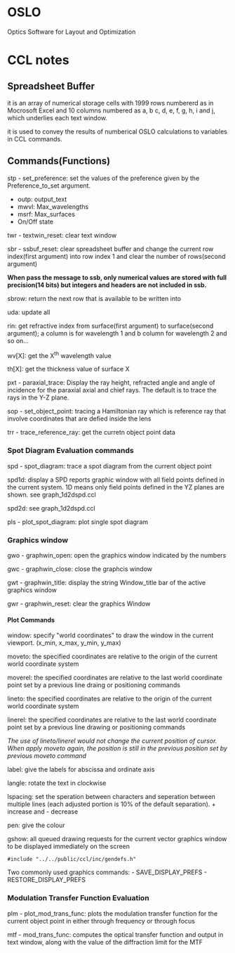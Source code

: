 # OSLO
Optics Software for Layout and Optimization


# CCL notes



## Spreadsheet Buffer

it is an array of numerical storage cells with 1999 rows numbererd as in Mocrosoft Excel and 10 columns numbered as a, b c, d, e, f, g, h, i and j, which underlies each text window.

it is used to convey the results of numberical OSLO calculations to variables in CCL commands.

## Commands(Functions)

stp - set_preference: set the values of the preference given by the Preference_to_set argument.

  * outp: output_text
  * mwvl: Max_wavelengths
  * msrf: Max_surfaces
  * On/Off state

twr - textwin_reset: clear text window

sbr - ssbuf_reset: clear spreadsheet buffer and change the current row index(first argument) into row index 1 and clear the number of rows(second argument)

**When pass the message to ssb, only numerical values are stored with full precision(14 bits) but integers and headers are not included in ssb.**

sbrow: return the next row that is available to be written into  

uda: update all

rin: get refractive index from surface(first argument) to surface(second argument); a column is for wavelength 1 and b column for wavelength 2 and so on...

wv[X]: get the X<sup>th</sup> wavelength value

th[X]: get the thickness value of surface X

pxt - paraxial_trace: Display the ray height, refracted angle and angle of incidence for the paraxial axial and chief rays. The default is to trace the rays in the Y-Z plane.

sop - set_object_point: tracing a Hamiltonian ray which is reference ray that involve coordinates that are defied inside the lens

trr - trace_reference_ray: get the curretn object point data

### Spot Diagram Evaluation commands

spd - spot_diagram: trace a spot diagram from the current object point

spd1d: display a SPD reports graphic window with all field points defined in the current system. 1D means only field points defined in the YZ planes are shown. see graph_1d2dspd.ccl

spd2d: see graph_1d2dspd.ccl

pls - plot_spot_diagram: plot single spot diagram

### Graphics window

gwo - graphwin_open: open the graphics window indicated by the numbers

gwc - graphwin_close: close the graphcis window

gwt - graphwin_title: display the string Window_title bar of the active graphics window

gwr - graphwin_reset: clear the graphics Window

#### Plot Commands

window: specify "world coordinates" to draw the window in the current viewport. (x_min, x_max, y_min, y_max)

moveto: the specified coordinates are relative to the origin of the current world coordinate system

moverel: the specified coordinates are relative to the last world coordinate point set by a previous line draing or positioning commands

lineto: the specified coordinates are relative to the origin of the current world coordinate system

linerel: the specified coordinates are relative to the last world coordinate point set by a previous line drawing or positioning commands

*The use of lineto/linerel would not change the current position of cursor. When apply moveto again, the position is still in the previous position set by previous moveto command*

label: give the labels for abscissa and ordinate axis

langle: rotate the text in clockwise

lspacing: set the speration between characters and seperation between multiple lines (each adjusted portion is 10% of the default separation). + increase and - decrease

pen: give the colour

gshow: all queued drawing requests for the current vector graphics window to be displayed immediately on the screen

```
#include "../../public/ccl/inc/gendefs.h"
```

Two commonly used graphics commands:
          - SAVE_DISPLAY_PREFS
          - RESTORE_DISPLAY_PREFS

### Modulation Transfer Function Evaluation

plm - plot_mod_trans_func: plots the modulation transfer function for the current object point in either through frequency or through focus

mtf - mod_trans_func: computes the optical transfer function and output in text window, along with the value of the diffraction limit for the MTF
